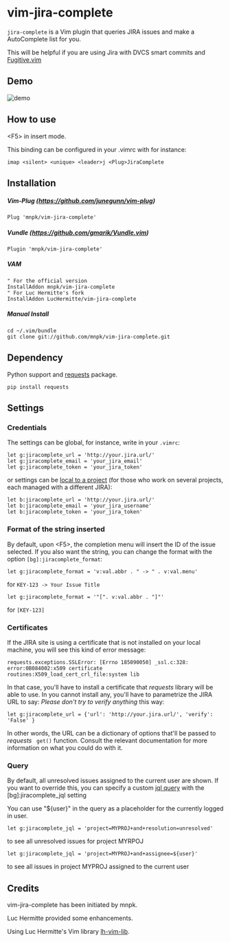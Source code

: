 # vim-jira-complete

`jira-complete` is a Vim plugin that queries JIRA issues and make a AutoComplete list for you.

This will be helpful if you are using Jira with DVCS smart commits and [Fugitive.vim](https://github.com/tpope/vim-fugitive)

## Demo

![demo](jira-complete-demo.gif)

## How to use

\<F5\> in insert mode.

This binding can be configured in your .vimrc with for instance:

```
imap <silent> <unique> <leader>j <Plug>JiraComplete
```

## Installation

##### Vim-Plug (https://github.com/junegunn/vim-plug)

```
Plug 'mnpk/vim-jira-complete'
```

##### Vundle (https://github.com/gmarik/Vundle.vim)

```
Plugin 'mnpk/vim-jira-complete'
```

##### VAM

```
" For the official version
InstallAddon mnpk/vim-jira-complete
" For Luc Hermitte's fork
InstallAddon LucHermitte/vim-jira-complete
```

##### Manual Install

```
cd ~/.vim/bundle
git clone git://github.com/mnpk/vim-jira-complete.git
```

## Dependency

Python support and [requests](http://docs.python-requests.org/) package.

```
pip install requests
```

## Settings

### Credentials
The settings can be global, for instance, write in your `.vimrc`:

```
let g:jiracomplete_url = 'http://your.jira.url/'
let g:jiracomplete_email = 'your_jira_email'
let g:jiracomplete_token = 'your_jira_token'
```

or settings can be [local to a project](https://github.com/LucHermitte/local_vimrc)
(for those who work on several projects, each managed with a different JIRA):

```
let b:jiracomplete_url = 'http://your.jira.url/'
let b:jiracomplete_email = 'your_jira_username'
let b:jiracomplete_token = 'your_jira_token'
```

### Format of the string inserted

By default, upon \<F5\>, the completion menu will insert the ID of the issue
selected. If you also want the string, you can change the format with the
option `[bg]:jiracomplete_format`:

```
let g:jiracomplete_format = 'v:val.abbr . " -> " . v:val.menu'
```

for `KEY-123 -> Your Issue Title`

```
let g:jiracomplete_format = '"[". v:val.abbr . "]"'
```
for `[KEY-123]`


### Certificates
If the JIRA site is using a certificate that is not installed on your local
machine, you will see this kind of error message:

```
requests.exceptions.SSLError: [Errno 185090050] _ssl.c:328: error:0B084002:x509 certificate routines:X509_load_cert_crl_file:system lib
```

In that case, you'll have to install a certificate that _requests_ library will
be able to use. In you cannot install any, you'll have to parametrize the JIRA
URL to say: _Please don't try to verify anything_ this way:

```
let g:jiracomplete_url = {'url': 'http://your.jira.url/', 'verify': 'False' }
```

In other words, the URL can be a dictionary of options that'll be passed to
_requests_ ` get()` function. Consult the relevant documentation for more
information on what you could do with it.

### Query
By default, all unresolved issues assigned to the current user are shown.
If you want to override this, you can specify a custom [jql
query](https://confluence.atlassian.com/jiracoreserver073/advanced-searching-861257209.html) with the
[bg]:jiracomplete_jql setting

You can use "${user}" in the query as a placeholder for the currently logged in user.
```
let g:jiracomplete_jql = 'project=MYPROJ+and+resolution=unresolved'
```
to see all unresolved issues for project MYRPOJ
```
let g:jiracomplete_jql = 'project=MYPROJ+and+assignee=${user}'
```
to see all issues in project MYPROJ assigned to the current user

## Credits
vim-jira-complete has been initiated by mnpk.

Luc Hermitte provided some enhancements.

Using Luc Hermitte's Vim library [lh-vim-lib](http://code.google.com/p/lh-vim/wiki/lhVimLib).
